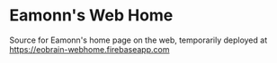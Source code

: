# Eamonn's Web Home

Source for Eamonn's home page on the web, temporarily deployed at
https://eobrain-webhome.firebaseapp.com